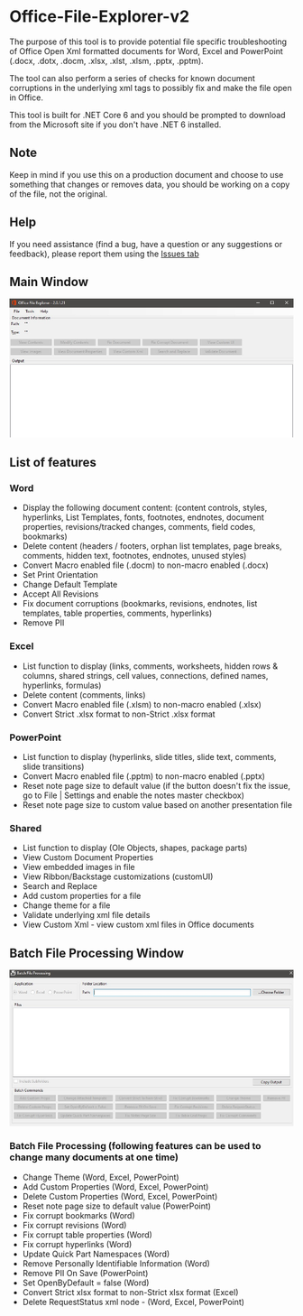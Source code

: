 # Office-File-Explorer-v2

The purpose of this tool is to provide potential file specific troubleshooting of Office Open Xml formatted documents for Word, Excel and PowerPoint (.docx, .dotx, .docm, .xlsx, .xlst, .xlsm, .pptx, .pptm).

The tool can also perform a series of checks for known document corruptions in the underlying xml tags to possibly fix and make the file open in Office.  

This tool is built for .NET Core 6 and you should be prompted to download from the Microsoft site if you don't have .NET 6 installed.

## Note
Keep in mind if you use this on a production document and choose to use something that changes or removes data, you should be working on a copy of the file, not the original.  

## Help
If you need assistance (find a bug, have a question or any suggestions or feedback), please report them using the [Issues tab](https://github.com/desjarlais/Office-File-Explorer-v2/issues)

## Main Window
![image](https://github.com/desjarlais/desjarlais.github.io/blob/master/img/ofe2.jpg?raw=true)

## List of features

### Word
* Display the following document content: (content controls, styles, hyperlinks, List Templates, fonts, footnotes, endnotes, document properties, revisions/tracked changes, comments, field codes, bookmarks)
* Delete content (headers / footers, orphan list templates, page breaks, comments, hidden text, footnotes, endnotes, unused styles)
* Convert Macro enabled file (.docm) to non-macro enabled (.docx)
* Set Print Orientation
* Change Default Template
* Accept All Revisions
* Fix document corruptions (bookmarks, revisions, endnotes, list templates, table properties, comments, hyperlinks)
* Remove PII

### Excel
* List function to display (links, comments, worksheets, hidden rows & columns, shared strings, cell values, connections, defined names, hyperlinks, formulas)
* Delete content (comments, links)
* Convert Macro enabled file (.xlsm) to non-macro enabled (.xlsx) 
* Convert Strict .xlsx format to non-Strict .xlsx format

### PowerPoint
* List function to display (hyperlinks, slide titles, slide text, comments, slide transitions)
* Convert Macro enabled file (.pptm) to non-macro enabled (.pptx)
* Reset note page size to default value (if the button doesn't fix the issue, go to File | Settings and enable the notes master checkbox)
* Reset note page size to custom value based on another presentation file

### Shared
* List function to display (Ole Objects, shapes, package parts)
* View Custom Document Properties
* View embedded images in file
* View Ribbon/Backstage customizations (customUI)
* Search and Replace
* Add custom properties for a file
* Change theme for a file
* Validate underlying xml file details
* View Custom Xml - view custom xml files in Office documents

## Batch File Processing Window
![image](https://github.com/desjarlais/desjarlais.github.io/blob/master/img/ofe2batch.jpg?raw=true)

### Batch File Processing (following features can be used to change many documents at one time)
* Change Theme (Word, Excel, PowerPoint)
* Add Custom Properties (Word, Excel, PowerPoint)
* Delete Custom Properties (Word, Excel, PowerPoint)
* Reset note page size to default value (PowerPoint)
* Fix corrupt bookmarks (Word)
* Fix corrupt revisions (Word)
* Fix corrupt table properties (Word)
* Fix corrupt hyperlinks (Word)
* Update Quick Part Namespaces (Word)
* Remove Personally Identifiable Information (Word)
* Remove PII On Save (PowerPoint)
* Set OpenByDefault = false (Word)
* Convert Strict xlsx format to non-Strict xlsx format (Excel)
* Delete RequestStatus xml node - (Word, Excel, PowerPoint)
